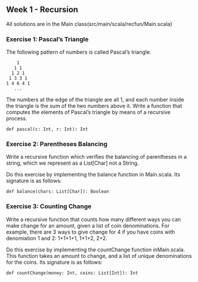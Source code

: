 ## Week 1 - Recursion

All solutions are in the Main class(src/main/scala/recfun/Main.scala)

### Exercise 1: Pascal’s Triangle

The following pattern of numbers is called Pascal’s triangle.
```
    1
   1 1
  1 2 1
 1 3 3 1
1 4 6 4 1
   ...
```
The numbers at the edge of the triangle are all 1, and each number inside the triangle is the sum of the two numbers above it. Write a function that computes the elements of Pascal’s triangle by means of a recursive process.

```
def pascal(c: Int, r: Int): Int
```

### Exercise 2: Parentheses Balancing

Write a recursive function which verifies the balancing of parentheses in a string, which we represent as a List[Char] not a String.

Do this exercise by implementing the balance function in Main.scala. Its signature is as follows:

```
def balance(chars: List[Char]): Boolean
```

### Exercise 3: Counting Change

Write a recursive function that counts how many different ways you can make change for an amount, given a list of coin denominations. For example, there are 3 ways to give change for 4 if you have coins with denomiation 1 and 2: 1+1+1+1, 1+1+2, 2+2.

Do this exercise by implementing the countChange function inMain.scala. This function takes an amount to change, and a list of unique denominations for the coins. Its signature is as follows:

```
def countChange(money: Int, coins: List[Int]): Int
```